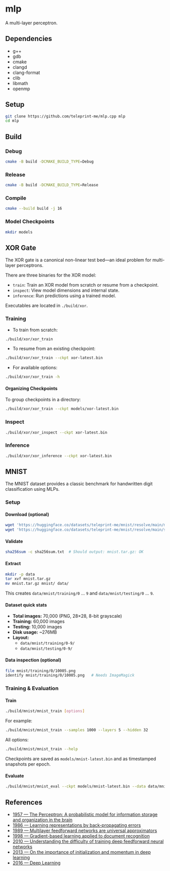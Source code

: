 # mlp

A multi-layer perceptron.

## Dependencies

- g++
- gdb
- cmake
- clangd
- clang-format
- clib
- libmath
- openmp

## Setup

```sh
git clone https://github.com/teleprint-me/mlp.cpp mlp
cd mlp
```

## Build

### Debug

```sh
cmake -B build -DCMAKE_BUILD_TYPE=Debug
```

### Release

```sh
cmake -B build -DCMAKE_BUILD_TYPE=Release
```

### Compile

```sh
cmake --build build -j 16
```

### Model Checkpoints

```sh
mkdir models
```

## XOR Gate

The XOR gate is a canonical non-linear test bed—an ideal problem for
multi-layer perceptrons.

There are three binaries for the XOR model:

- `train`: Train an XOR model from scratch or resume from a checkpoint.
- `inspect`: View model dimensions and internal state.
- `inference`: Run predictions using a trained model.

Executables are located in `./build/xor`.

### Training

- To train from scratch:

```sh
./build/xor/xor_train
```

- To resume from an existing checkpoint:

```sh
./build/xor/xor_train --ckpt xor-latest.bin
```

- For available options:

```sh
./build/xor/xor_train -h
```

#### Organizing Checkpoints

To group checkpoints in a directory:

```sh
./build/xor/xor_train --ckpt models/xor-latest.bin
```

### Inspect

```sh
./build/xor/xor_inspect --ckpt xor-latest.bin
```

### Inference

```sh
./build/xor/xor_inference --ckpt xor-latest.bin
```

## MNIST

The MNIST dataset provides a classic benchmark for handwritten digit
classification using MLPs.

### Setup

#### Download (optional)

```sh
wget 'https://huggingface.co/datasets/teleprint-me/mnist/resolve/main/mnist.tar.gz?download=true' -O mnist.tar.gz
wget 'https://huggingface.co/datasets/teleprint-me/mnist/resolve/main/sha256sum.txt?download=true' -O sha256sum.txt
```

#### Validate

```sh
sha256sum -c sha256sum.txt  # Should output: mnist.tar.gz: OK
```

#### Extract

```sh
mkdir -p data
tar xvf mnist.tar.gz
mv mnist.tar.gz mnist/ data/
```

This creates `data/mnist/training/0` ... `9` and `data/mnist/testing/0` ...
`9`.

#### Dataset quick stats

- **Total images:** 70,000 (PNG, 28×28, 8-bit grayscale)
- **Training:** 60,000 images
- **Testing:** 10,000 images
- **Disk usage:** \~276MB
- **Layout:**
  - `data/mnist/training/0-9/`
  - `data/mnist/testing/0-9/`

#### Data inspection (optional)

```sh
file mnist/training/0/10005.png
identify mnist/training/0/10005.png   # Needs ImageMagick
```

### Training & Evaluation

#### Train

```sh
./build/mnist/mnist_train [options]
```

For example:

```sh
./build/mnist/mnist_train --samples 1000 --layers 5 --hidden 32
```

All options:

```sh
./build/mnist/mnist_train --help
```

Checkpoints are saved as `models/mnist-latest.bin` and as timestamped
snapshots per epoch.

#### Evaluate

```sh
./build/mnist/mnist_eval --ckpt models/mnist-latest.bin --data data/mnist/testing --samples 1000
```

## References

- [1957 — The Perceptron: A probabilistic model for information storage and organization in the brain](https://archive.org/details/sim_psychological-review_1958-11_65_6/page/386/mode/2up?q=the+perceptron+rosenblatt+1957)
- [1986 — Learning representations by back-propagating errors](https://www.semanticscholar.org/paper/Learning-representations-by-back-propagating-errors-Rumelhart-Hinton/052b1d8ce63b07fec3de9dbb583772d860b7c769)
- [1989 — Multilayer feedforward networks are universal approximators](https://www.semanticscholar.org/paper/Multilayer-feedforward-networks-are-universal-Hornik-Stinchcombe/f22f6972e66bdd2e769fa64b0df0a13063c0c101)
- [1998 — Gradient-based learning applied to document recognition](https://www.semanticscholar.org/paper/Gradient-based-learning-applied-to-document-LeCun-Bottou/162d958ff885f1462aeda91cd72582323fd6a1f4)
- [2010 — Understanding the difficulty of training deep feedforward neural networks](https://www.semanticscholar.org/paper/Understanding-the-difficulty-of-training-deep-Glorot-Bengio/ea9d2a2b4ce11aaf85136840c65f3bc9c03ab649)
- [2013 — On the importance of initialization and momentum in deep learning](https://www.semanticscholar.org/paper/On-the-importance-of-initialization-and-momentum-in-Sutskever-Martens/aa7bfd2304201afbb19971ebde87b17e40242e91)
- [2016 — Deep Learning](https://www.deeplearningbook.org)
